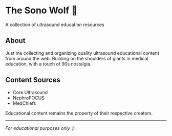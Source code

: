 # The Sono Wolf 🐺

A collection of ultrasound education resources

## About

Just me collecting and organizing quality ultrasound educational content from around the web. Building on the shoulders of giants in medical education, with a touch of 90s nostalgia.

## Content Sources

- Core Ultrasound
- NephroPOCUS  
- MedChiefs

Educational content remains the property of their respective creators.

---

*For educational purposes only* 🩺
